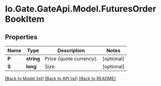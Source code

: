 
# Io.Gate.GateApi.Model.FuturesOrderBookItem

## Properties

Name | Type | Description | Notes
------------ | ------------- | ------------- | -------------
**P** | **string** | Price (quote currency). | [optional] 
**S** | **long** | Size. | [optional] 

[[Back to Model list]](../README.md#documentation-for-models)
[[Back to API list]](../README.md#documentation-for-api-endpoints)
[[Back to README]](../README.md)
